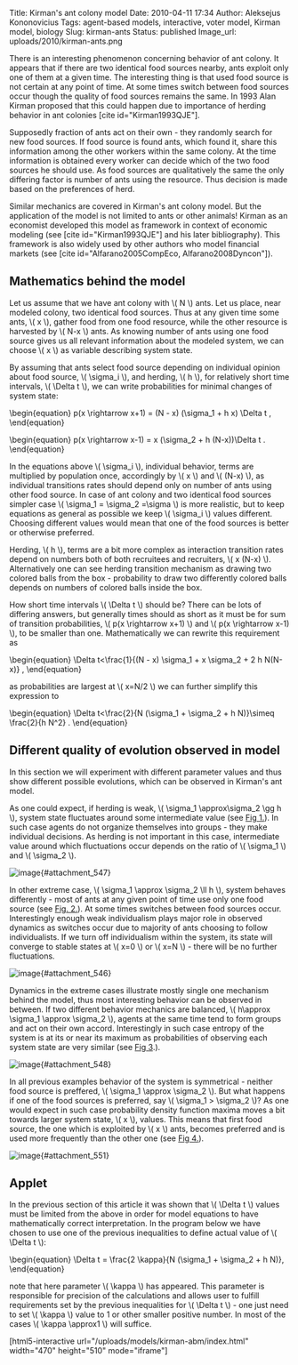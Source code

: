 Title: Kirman's ant colony model
Date: 2010-04-11 17:34
Author: Aleksejus Kononovicius
Tags: agent-based models, interactive, voter model, Kirman model, biology
Slug: kirman-ants
Status: published
Image_url: uploads/2010/kirman-ants.png

There is an interesting phenomenon concerning behavior
of ant colony. It appears that if there are two identical food sources
nearby, ants exploit only one of them at a given time. The interesting
thing is that used food source is not certain at any point of time. At
some times switch between food sources occur though the quality of food
sources remains the same. In 1993 Alan Kirman proposed that this could
happen due to importance of herding behavior in ant colonies \[cite
id="Kirman1993QJE"\].
<!--more-->

Supposedly fraction of ants act on their own - they randomly search for
new food sources. If food source is found ants, which found it, share
this information among the other workers within the same colony. At the
time information is obtained every worker can decide which of the two
food sources he should use. As food sources are qualitatively the same
the only differing factor is number of ants using the resource. Thus
decision is made based on the preferences of herd.

Similar mechanics are covered in Kirman's ant colony model. But the
application of the model is not limited to ants or other animals! Kirman
as an economist developed this model as framework in context of economic
modeling (see \[cite id="Kirman1993QJE"\] and his later bibliography).
This framework is also widely used by other authors who model financial
markets (see \[cite id="Alfarano2005CompEco, Alfarano2008Dyncon"\]).

Mathematics behind the model
----------------------------

Let us assume that we have ant colony with \\\(  N \\\) ants. Let us
place, near modeled colony, two identical food sources. Thus at any
given time some ants, \\\(  x \\\), gather food from one food resource,
while the other resource is harvested by \\\(  N-x \\\) ants. As knowing
number of ants using one food source gives us all relevant information
about the modeled system, we can choose \\\(  x \\\) as variable
describing system state.

By assuming that ants select food source depending on individual opinion
about food source, \\\(  \sigma\_i \\\), and herding, \\\(  h \\\), for
relatively short time intervals, \\\(  \Delta t \\\), we can write
probabilities for minimal changes of system state:

\begin{equation}
 p(x \rightarrow x+1) = (N - x) (\sigma\_1 + h x) \Delta t ,
\end{equation}

\begin{equation}
 p(x \rightarrow x-1) = x (\sigma\_2 + h (N-x))\Delta t .
\end{equation}

In the equations above \\\(  \sigma\_i \\\), individual behavior, terms
are multiplied by population once, accordingly by \\\(  x \\\) and
\\\(  (N-x) \\\), as individual transitions rates should depend only on
number of ants using other food source. In case of ant colony and two
identical food sources simpler case \\\(  \sigma\_1 = \sigma\_2 =\sigma \\\) is more realistic, but to keep equations as general as
possible we keep \\\(  \sigma\_i \\\) values different. Choosing
different values would mean that one of the food sources is better or
otherwise preferred.

Herding, \\\(  h \\\), terms are a bit more complex as interaction
transition rates depend on numbers both of both recruitees and
recruiters, \\\(  x (N-x) \\\). Alternatively one can see herding
transition mechanism as drawing two colored balls from the box -
probability to draw two differently colored balls depends on numbers of
colored balls inside the box.

How short time intervals \\\(  \Delta t \\\) should be? There can be
lots of differing answers, but generally times should as short as it
must be for sum of transition probabilities, \\\(  p(x \rightarrow x+1) \\\) and \\\(  p(x \rightarrow x-1) \\\), to be smaller than one.
Mathematically we can rewrite this requirement as

\begin{equation}
 \Delta t&lt;\frac{1}{(N - x) \sigma\_1 + x \sigma\_2 + 2 h N(N-x)} , 
\end{equation}

as probabilities are largest at \\\(  x=N/2 \\\) we can further simplify
this expression to

\begin{equation}
 \Delta t&lt;\frac{2}{N (\sigma\_1 + \sigma\_2 + h N)}\simeq \frac{2}{h N^2} . 
\end{equation}

Different quality of evolution observed in model
------------------------------------------------

In this section we will experiment with different parameter values and
thus show different possible evolutions, which can be observed in
Kirman's ant model.

As one could expect, if herding is weak, \\\(  \sigma\_1 \approx\sigma\_2 \gg h  \\\), system state fluctuates around some intermediate
value (see [Fig 1.](#attachment_547)). In such case agents do not
organize themselves into groups - they make individual decisions. As
herding is not important in this case, intermediate value around which
fluctuations occur depends on the ratio of \\\(  \sigma\_1 \\\) and
\\\(  \sigma\_2 \\\).

![image]({static}/uploads/2010/00.02.en_.png "Weak herding behavior (\\\( h=0.02 \\\),
\\\( \sigma\_1 = \sigma\_2 =1 \\\))."){#attachment_547} 

In other extreme case, \\\(  \sigma\_1 \approx \sigma\_2 \ll h  \\\),
system behaves differently - most of ants at any given point of time use
only one food source (see [Fig. 2.](#attachment_546)). At some times
switches between food sources occur. Interestingly enough weak
individualism plays major role in observed dynamics as switches occur
due to majority of ants choosing to follow individualists. If we turn
off individualism within the system, its state will converge to stable
states at \\\(  x=0 \\\) or \\\(  x=N \\\) - there will be no further
fluctuations.

![image]({static}/uploads/2010/50.00.en_.png "Strong herding behavior (\\\( h=50 \\\),
\\\( \sigma\_1 = \sigma\_2 =1 \\\))."){#attachment_546} 

Dynamics in the extreme cases illustrate mostly single one mechanism
behind the model, thus most interesting behavior can be observed in
between. If two different behavior mechanics are balanced, \\\(  h\approx \sigma\_1 \approx \sigma\_2  \\\), agents at the same time tend
to form groups and act on their own accord. Interestingly in such case
entropy of the system is at its or near its maximum as probabilities
of observing each system state are very similar (see [Fig
3](#attachment_548).).

![image]({static}/uploads/2010/kirman-ants.png "Balanced behavior case (\\\( h=1 \\\),
\\\( \sigma\_1 = \sigma\_2 =1\\\))."){#attachment_548} 

In all previous examples behavior of the system is symmetrical - neither
food source is preffered, \\\(  \sigma\_1 \approx \sigma\_2 \\\). But
what happens if one of the food sources is preferred, say \\\( \sigma\_1 &gt; \sigma\_2 \\\)? As one would expect in such case
probability density function maxima moves a bit towards larger system
state, \\\(  x \\\), values. This means that first food source, the one
which is exploited by \\\(  x \\\) ants, becomes preferred and is used
more frequently than the other one (see [Fig 4.](#attachment_551)).

![image]({static}/uploads/2010/asimetry.en_.png "Asimmetric behavior case (\\\( h=1 \\\),
\\\( \sigma\_1 =1.2 \\\), \\\( \sigma\_2 =0.8 \\\))."){#attachment_551} 

Applet
------

In the previous section of this article it was shown that \\\( \Delta t \\\) values must be limited from the above in order for model
equations to have mathematically correct interpretation. In the program
below we have chosen to use one of the previous inequalities to define
actual value of \\\(  \Delta t \\\):

\begin{equation}
 \Delta t = \frac{2 \kappa}{N (\sigma\_1 + \sigma\_2 + h N)}, 
\end{equation}

note that here parameter \\\(  \kappa \\\) has appeared. This parameter
is responsible for precision of the calculations and allows user to
fulfill requirements set by the previous inequalities for \\\( \Delta t \\\) - one just need to set \\\(  \kappa \\\) value to 1 or other
smaller positive number. In most of the cases \\\(  \kappa \approx1 \\\) will suffice.

[html5-interactive
url="/uploads/models/kirman-abm/index.html"
width="470" height="510" mode="iframe"]
